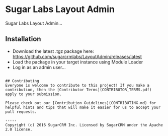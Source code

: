 # Sugar Labs Layout Admin

Sugar Labs Layout Admin…

## Installation
* Download the latest .tgz package here: https://github.com/sugarcrmlabs/LayoutAdmin/releases/latest
* Load the package in your target instance using Module Loader
* Log in as an admin user…
```

## Contributing
Everyone is welcome to contribute to this project! If you make a contribution, then the [Contributor Terms](CONTRIBUTOR_TERMS.pdf) apply to your submission.

Please check out our [Contribution Guidelines](CONTRIBUTING.md) for helpful hints and tips that will make it easier for us to accept your pull requests.

-----
Copyright (c) 2016 SugarCRM Inc. Licensed by SugarCRM under the Apache 2.0 license.
